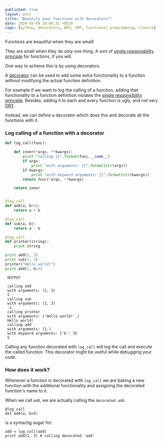 ```yaml
---
published: true
layout: post
title: "Beautify your functions with decorators!"
date: 2020-05-09 10:04:31 +0530
tags: [python, decorators, DRY, SRP, functional programming, closure]
---
```

Functions are beautiful when they are small! 

They are small when they do only one thing. A sort of [single responsibility principle] 
for functions, if you will.

One way to achieve this is by using decorators. 

A [decorator] can be used to add some extra functionality to a function without modifying the actual function definition.

For example if we want to log the calling of a function, adding that functionality to a function 
definition violates the [single responsibility principle]. Besides, adding it to each and every 
function is ugly, and not very [DRY]. 

Instead, we can define a decorator which does this and decorate all the functions with it.

### Log calling of a function with a decorator
``` python
def log_call(func):

    def inner(*args, **kwargs):
        print "calling {}".format(func.__name__)
        if args:
            print "with arguments: {}".format(str(args))
        if kwargs:
            print "with keyword arguments: {}".format(str(kwargs))
        return func(*args, **kwargs)

    return inner


@log_call
def add(a, b=5):
    return a + b

@log_call
def sub(a, b):
    return a - b

@log_call
def printer(string):
    print string

print add(2, 3)
print sub(2, 3)
printer("Hello world!")
print add(2, b=3)
```

```
 OUTPUT

 calling add
 with arguments: (2, 3)
 5
 calling sub
 with arguments: (2, 3)
 -1
 calling printer
 with arguments: ('Hello world!',)
 Hello world!
 calling add
 with arguments: (2,)
 with keyword arguments: {'b': 3}
 5

```

Calling any function decorated with `log_call` will log the call and execute the called function. This decorator might be useful while debugging your code.

### How does it work?

Whenever a function is decorated with `log_call` we are baking a new function with the additional
functionality and assigning the decorated function's name to it. 

When we call `add`, we are actually calling the `decorated add`.

```
@log_call
def add(a, b=5)
```
is a syntactig sugar for:
```
add = log_call(add) 
print add(2, 3) # calling decorated 'add'
```

[single responsibility principle]: https://en.wikipedia.org/wiki/Single_responsibility_principle
[DRY]: https://en.wikipedia.org/wiki/Don%27t_repeat_yourself
[decorator]: https://en.wikipedia.org/wiki/Python_syntax_and_semantics#Decorators
